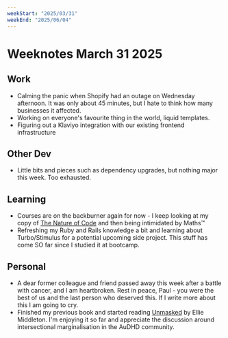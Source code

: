 ```yaml
---
weekStart: "2025/03/31"
weekEnd: "2025/06/04"
---
```


# Weeknotes March 31 2025

## Work

- Calming the panic when Shopify had an outage on Wednesday afternoon. It was only about 45 minutes, but I hate to think how many businesses it affected.
- Working on everyone's favourite thing in the world, liquid templates.
- Figuring out a Klaviyo integration with our existing frontend infrastructure

## Other Dev

- Little bits and pieces such as dependency upgrades, but nothing major this week. Too exhausted.

## Learning

- Courses are on the backburner again for now - I keep looking at my copy of [The Nature of Code](https://natureofcode.com/) and then being intimidated by Maths™️
- Refreshing my Ruby and Rails knowledge a bit and learning about Turbo/Stimulus for a potential upcoming side project. This stuff has come SO far since I studied it at bootcamp.

## Personal

- A dear former colleague and friend passed away this week after a battle with cancer, and I am heartbroken. Rest in peace, Paul - you were the best of us and the last person who deserved this. If I write more about this I am going to cry.
- Finished my previous book and started reading [Unmasked](https://www.penguin.com.au/books/unmasked-9780241652015) by Ellie Middleton. I'm enjoying it so far and appreciate the discussion around intersectional marginalisation in the AuDHD community.
